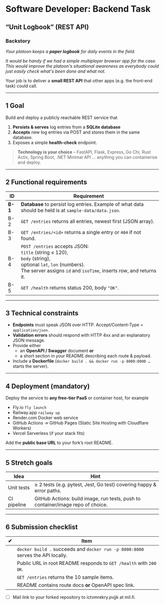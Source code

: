 # Software Developer: Backend Task
## “Unit Logbook” (REST API)

### Backstory
*Your platoon keeps a **paper logbook** for daily events in the field.*

*It would be handy if we had a simple multiplayer browser app for the case. This would improve the platoon's situational awareness as everybody could just easily check what's been done and what not.*

Your job is to deliver a **small REST API** that other apps (e.g. the front-end task) could call.

---

## 1  Goal

Build and deploy a publicly reachable REST service that

1. **Persists & serves** log entries from a **SQLite database** 
2. **Accepts** new log entries via POST and stores them in the same database.  
3. Exposes a simple **health-check** endpoint.


> **Technology is your choice** – FastAPI, Flask, Express, Go Chi, Rust Actix, Spring Boot, .NET Minimal API … anything you can containerise and deploy.

---

## 2 Functional requirements

| ID | Requirement |
|----|-------------|
| **B-1** | **Database** to persist log entries. Example of what data should be held is at `sample-data/data.json`. |
| B-2 | `GET /entries` returns all entries, newest first (JSON array). |
| B-3 | `GET /entries/<id>` returns a single entry or `404` if not found. |
| B-4 | `POST /entries` accepts JSON:<br>  `title` (string ≤ 120),<br>  `body` (string),<br>  optional `lat`, `lon` (numbers).<br>The server assigns `id` and `isoTime`, inserts row, and returns it. |
| B-5 | `GET /health` returns status 200, body `"OK"`. |

---

## 3  Technical constraints

* **Endpoints** must speak JSON over HTTP.  Accept/Content-Type = `application/json`.  
* **Validation errors** should respond with HTTP 4xx and an explanatory JSON message.  
* Provide either  
  * an **OpenAPI / Swagger** document **or**  
  * a short section in your README describing each route & payload.
* Include a **Dockerfile** (`docker build . && docker run -p 8000:8000 …` starts the server).

---

## 4  Deployment (mandatory)

Deploy the service to **any free-tier PaaS** or container host, for example

* Fly.io   `fly launch`  
* Railway.app   `railway up`  
* Render.com   Docker web service  
* GitHub Actions → GitHub Pages (Static Site Hosting with Cloudflare Workers)  
* Vercel Serverless (if your stack fits)

Add the **public base URL** to your fork’s root README.

---

## 5  Stretch goals

| Idea | Hint |
|------|------|
| Unit tests  | ≥ 2 tests (e.g. pytest, Jest, Go test) covering happy & error paths. |
| CI pipeline | GitHub Actions: build image, run tests, push to container/image repo of choice. |


---

## 6  Submission checklist

| ✔︎ | Item |
|----|------|
|    | `docker build .` succeeds and `docker run -p 8000:8000` serves the API locally. |
|    | Public URL in root README responds to `GET /health` with `200 OK`. |
|    | `GET /entries` returns the 10 sample items. |
|    | README contains route docs **or** OpenAPI spec link. |
- [ ] Mail link to your forked repository to ictvmrekry.pvjjk at mil.fi.                             
